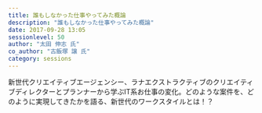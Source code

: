 ```yaml
---
title: 誰もしなかった仕事やってみた概論
description: "誰もしなかった仕事やってみた概論"
date: 2017-09-28 13:05
sessionlevel: 50
author: "太田 伸志 氏"
co_author: "古飯塚 譲 氏"
category: sessions
---
```

新世代クリエイティブエージェンシー、ラナエクストラクティブのクリエイティブディレクターとプランナーから学ぶIT系お仕事の変化。どのような案件を、どのように実現してきたかを語る、新世代のワークスタイルとは！？

